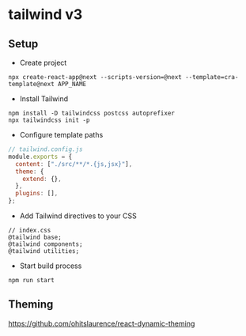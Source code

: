 # tailwind v3

## Setup

- Create project

```
npx create-react-app@next --scripts-version=@next --template=cra-template@next APP_NAME
```

- Install Tailwind

```
npm install -D tailwindcss postcss autoprefixer
npx tailwindcss init -p
```

- Configure template paths

```js
// tailwind.config.js
module.exports = {
  content: ["./src/**/*.{js,jsx}"],
  theme: {
    extend: {},
  },
  plugins: [],
};
```

- Add Tailwind directives to your CSS

```
// index.css
@tailwind base;
@tailwind components;
@tailwind utilities;
```

- Start build process

```
npm run start
```

## Theming

https://github.com/ohitslaurence/react-dynamic-theming
